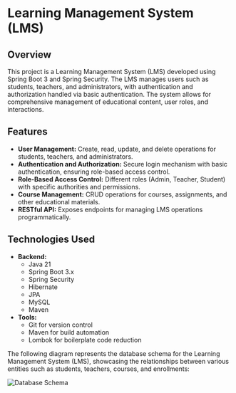 # Learning Management System (LMS)

## Overview

This project is a Learning Management System (LMS) developed using Spring Boot 3 and Spring Security. The LMS manages users such as students, teachers, and administrators, with authentication and authorization handled via basic authentication. The system allows for comprehensive management of educational content, user roles, and interactions.

## Features

- **User Management:** Create, read, update, and delete operations for students, teachers, and administrators.
- **Authentication and Authorization:** Secure login mechanism with basic authentication, ensuring role-based access control.
- **Role-Based Access Control:** Different roles (Admin, Teacher, Student) with specific authorities and permissions.
- **Course Management:** CRUD operations for courses, assignments, and other educational materials.
- **RESTful API:** Exposes endpoints for managing LMS operations programmatically.

## Technologies Used

- **Backend:**
  - Java 21
  - Spring Boot 3.x
  - Spring Security
  - Hibernate
  - JPA
  - MySQL
  - Maven
- **Tools:**
  - Git for version control
  - Maven for build automation
  - Lombok for boilerplate code reduction
 


The following diagram represents the database schema for the Learning Management System (LMS), showcasing the relationships between various entities such as students, teachers, courses, and enrollments:

![Database Schema](https://github.com/user-attachments/assets/8b90c18a-a817-40a8-87bf-80000e6c4e75)

